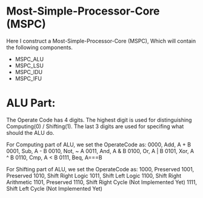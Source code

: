 # Most-Simple-Processor-Core (MSPC)
Here I construct a Most-Simple-Processor-Core (MSPC), Which will contain the following components.
* MSPC_ALU
* MSPC_LSU
* MSPC_IDU
* MSPC_IFU

# ALU Part:
The Operate Code has 4 digits.
The highest digit is used for distinguishing Computing(0) / Shifting(1).
The last 3 digits are used for specifing what should the ALU do.

For Computing part of ALU, we set the OperateCode as:
    0000, Add, A + B
    0001, Sub, A - B
    0010, Not, ~ A
    0011, And, A & B
    0100, Or,  A | B
    0101, Xor, A ^ B
    0110, Cmp, A < B
    0111, Beq, A===B

For Shifting part of ALU, we set the OperateCode as:
    1000, Preserved
    1001, Preserved
    1010, Shift Right Logic
    1011, Shift Left Logic
    1100, Shift Right Arithmetic
    1101, Preserved
    1110, Shift Right Cycle (Not Implemented Yet)
    1111, Shift Left Cycle (Not Implemented Yet)
